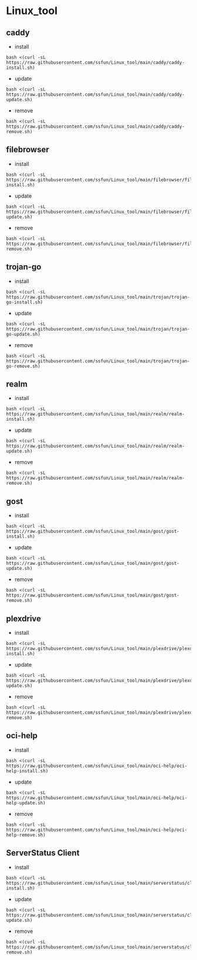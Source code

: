 # Linux_tool

## caddy
- install
```
bash <(curl -sL https://raw.githubusercontent.com/ssfun/Linux_tool/main/caddy/caddy-install.sh)
```
- update
```
bash <(curl -sL https://raw.githubusercontent.com/ssfun/Linux_tool/main/caddy/caddy-update.sh)
```
- remove
```
bash <(curl -sL https://raw.githubusercontent.com/ssfun/Linux_tool/main/caddy/caddy-remove.sh)
```

## filebrowser
- install
```
bash <(curl -sL https://raw.githubusercontent.com/ssfun/Linux_tool/main/filebrowser/filebrowser-install.sh)
```
- update
```
bash <(curl -sL https://raw.githubusercontent.com/ssfun/Linux_tool/main/filebrowser/filebrowser-update.sh)
```
- remove
```
bash <(curl -sL https://raw.githubusercontent.com/ssfun/Linux_tool/main/filebrowser/filebrowser-remove.sh)
```

## trojan-go
- install
```
bash <(curl -sL https://raw.githubusercontent.com/ssfun/Linux_tool/main/trojan/trojan-go-install.sh)
```
- update
```
bash <(curl -sL https://raw.githubusercontent.com/ssfun/Linux_tool/main/trojan/trojan-go-update.sh)
```
- remove
```
bash <(curl -sL https://raw.githubusercontent.com/ssfun/Linux_tool/main/trojan/trojan-go-remove.sh)
```

## realm
- install
```
bash <(curl -sL https://raw.githubusercontent.com/ssfun/Linux_tool/main/realm/realm-install.sh)
```
- update
```
bash <(curl -sL https://raw.githubusercontent.com/ssfun/Linux_tool/main/realm/realm-update.sh)
```
- remove
```
bash <(curl -sL https://raw.githubusercontent.com/ssfun/Linux_tool/main/realm/realm-remove.sh)
```

## gost
- install
```
bash <(curl -sL https://raw.githubusercontent.com/ssfun/Linux_tool/main/gost/gost-install.sh)
```
- update
```
bash <(curl -sL https://raw.githubusercontent.com/ssfun/Linux_tool/main/gost/gost-update.sh)
```
- remove
```
bash <(curl -sL https://raw.githubusercontent.com/ssfun/Linux_tool/main/gost/gost-remove.sh)
```

## plexdrive
- install
```
bash <(curl -sL https://raw.githubusercontent.com/ssfun/Linux_tool/main/plexdrive/plexdrive-install.sh)
```
- update
```
bash <(curl -sL https://raw.githubusercontent.com/ssfun/Linux_tool/main/plexdrive/plexdrive-update.sh)
```
- remove
```
bash <(curl -sL https://raw.githubusercontent.com/ssfun/Linux_tool/main/plexdrive/plexdrive-remove.sh)
```

## oci-help
- install
```
bash <(curl -sL https://raw.githubusercontent.com/ssfun/Linux_tool/main/oci-help/oci-help-install.sh)
```
- update
```
bash <(curl -sL https://raw.githubusercontent.com/ssfun/Linux_tool/main/oci-help/oci-help-update.sh)
```
- remove
```
bash <(curl -sL https://raw.githubusercontent.com/ssfun/Linux_tool/main/oci-help/oci-help-remove.sh)
```


## ServerStatus Client
- install
```
bash <(curl -sL https://raw.githubusercontent.com/ssfun/Linux_tool/main/serverstatus/client-install.sh)
```
- update
```
bash <(curl -sL https://raw.githubusercontent.com/ssfun/Linux_tool/main/serverstatus/client-update.sh)
```
- remove
```
bash <(curl -sL https://raw.githubusercontent.com/ssfun/Linux_tool/main/serverstatus/client-remove.sh)
```
